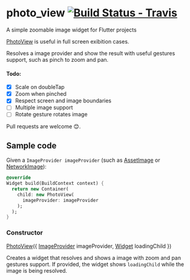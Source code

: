 # photo_view [![Build Status - Travis](https://travis-ci.org/renancaraujo/photo_view.svg?branch=master)](https://travis-ci.org/renancaraujo/photo_view)
A simple zoomable image widget for Flutter projects

[PhotoView](/lib/photo_view.dart) is useful in full screen exibition cases.

Resolves a image provider and show the result with useful gestures support, such as pinch to zoom and pan.

#### Todo:
- [x] Scale on doubleTap
- [x] Zoom when pinched
- [x] Respect screen and image boundaries
- [ ] Multiple image support
- [ ] Rotate gesture rotates image

Pull requests are welcome 😊.

## Sample code

Given a `ImageProvider imageProvider` (such as [AssetImage](https://docs.flutter.io/flutter/painting/AssetImage-class.html) or [NetworkImage](https://docs.flutter.io/flutter/painting/NetworkImage-class.html)):

```dart
@override
Widget build(BuildContext context) {
  return new Container(
    child: new PhotoView(
      imageProvider: imageProvider
    );
  );
}
```

### Constructor

[PhotoView](/lib/photo_view.dart)({ [ImageProvider](https://docs.flutter.io/flutter/painting/ImageProvider-class.html) imageProvider, [Widget](https://docs.flutter.io/flutter/widgets/Widget-class.html) loadingChild })


Creates a widget that resolves and shows a image with zoom and pan gestures support. If provided, the widget shows `loadingChild` while the image is being resolved.



